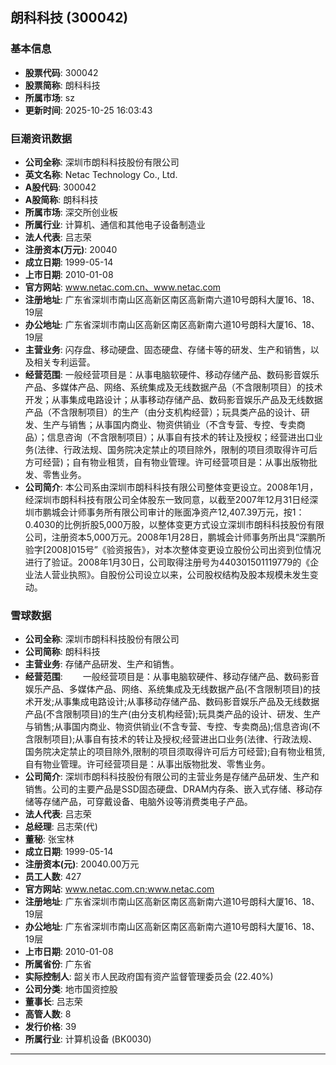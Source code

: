 ## 朗科科技 (300042)

### 基本信息

- **股票代码**: 300042
- **股票简称**: 朗科科技
- **所属市场**: sz
- **更新时间**: 2025-10-25 16:03:43

### 巨潮资讯数据

- **公司全称**: 深圳市朗科科技股份有限公司
- **英文名称**: Netac Technology Co., Ltd.
- **A股代码**: 300042
- **A股简称**: 朗科科技
- **所属市场**: 深交所创业板
- **所属行业**: 计算机、通信和其他电子设备制造业
- **法人代表**: 吕志荣
- **注册资本(万元)**: 20040
- **成立日期**: 1999-05-14
- **上市日期**: 2010-01-08
- **官方网站**: www.netac.com.cn、www.netac.com
- **注册地址**: 广东省深圳市南山区高新区南区高新南六道10号朗科大厦16、18、19层
- **办公地址**: 广东省深圳市南山区高新区南区高新南六道10号朗科大厦16、18、19层
- **主营业务**: 闪存盘、移动硬盘、固态硬盘、存储卡等的研发、生产和销售，以及相关专利运营。
- **经营范围**: 一般经营项目是：从事电脑软硬件、移动存储产品、数码影音娱乐产品、多媒体产品、网络、系统集成及无线数据产品（不含限制项目）的技术开发；从事集成电路设计；从事移动存储产品、数码影音娱乐产品及无线数据产品（不含限制项目）的生产（由分支机构经营）；玩具类产品的设计、研发、生产与销售；从事国内商业、物资供销业（不含专营、专控、专卖商品）；信息咨询（不含限制项目）；从事自有技术的转让及授权；经营进出口业务(法律、行政法规、国务院决定禁止的项目除外，限制的项目须取得许可后方可经营)；自有物业租赁，自有物业管理。许可经营项目是：从事出版物批发、零售业务。
- **公司简介**: 本公司系由深圳市朗科科技有限公司整体变更设立。2008年1月，经深圳市朗科科技有限公司全体股东一致同意，以截至2007年12月31日经深圳市鹏城会计师事务所有限公司审计的账面净资产12,407.39万元，按1：0.4030的比例折股5,000万股，以整体变更方式设立深圳市朗科科技股份有限公司，注册资本5,000万元。2008年1月28日，鹏城会计师事务所出具“深鹏所验字[2008]015号”《验资报告》，对本次整体变更设立股份公司出资到位情况进行了验证。2008年1月30日，公司取得注册号为440301501119779的《企业法人营业执照》。自股份公司设立以来，公司股权结构及股本规模未发生变动。

### 雪球数据

- **公司全称**: 深圳市朗科科技股份有限公司
- **公司简称**: 朗科科技
- **主营业务**: 存储产品研发、生产和销售。
- **经营范围**: 　　一般经营项目是：从事电脑软硬件、移动存储产品、数码影音娱乐产品、多媒体产品、网络、系统集成及无线数据产品(不含限制项目)的技术开发;从事集成电路设计;从事移动存储产品、数码影音娱乐产品及无线数据产品(不含限制项目)的生产(由分支机构经营);玩具类产品的设计、研发、生产与销售;从事国内商业、物资供销业(不含专营、专控、专卖商品);信息咨询(不含限制项目);从事自有技术的转让及授权;经营进出口业务(法律、行政法规、国务院决定禁止的项目除外,限制的项目须取得许可后方可经营);自有物业租赁,自有物业管理。许可经营项目是：从事出版物批发、零售业务。
- **公司简介**: 深圳市朗科科技股份有限公司的主营业务是存储产品研发、生产和销售。公司的主要产品是SSD固态硬盘、DRAM内存条、嵌入式存储、移动存储等存储产品，可穿戴设备、电脑外设等消费类电子产品。
- **法人代表**: 吕志荣
- **总经理**: 吕志荣(代)
- **董秘**: 张宝林
- **成立日期**: 1999-05-14
- **注册资本(元)**: 20040.00万元
- **员工人数**: 427
- **官方网站**: www.netac.com.cn;www.netac.com
- **注册地址**: 广东省深圳市南山区高新区南区高新南六道10号朗科大厦16、18、19层
- **办公地址**: 广东省深圳市南山区高新区南区高新南六道10号朗科大厦16、18、19层
- **上市日期**: 2010-01-08
- **所属省份**: 广东省
- **实际控制人**: 韶关市人民政府国有资产监督管理委员会 (22.40%)
- **公司分类**: 地市国资控股
- **董事长**: 吕志荣
- **高管人数**: 8
- **发行价格**: 39
- **所属行业**: 计算机设备 (BK0030)

---